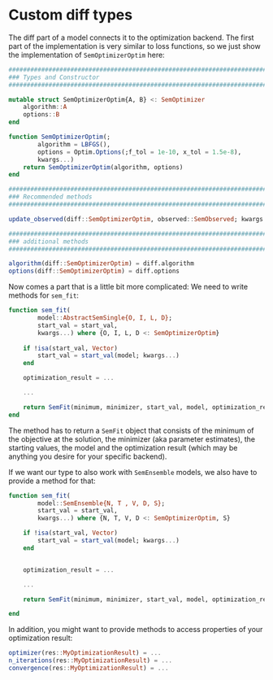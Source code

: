 # Custom diff types

The diff part of a model connects it to the optimization backend. 
The first part of the implementation is very similar to loss functions, so we just show the implementation of `SemOptimizerOptim` here:

```julia
############################################################################
### Types and Constructor
############################################################################

mutable struct SemOptimizerOptim{A, B} <: SemOptimizer
    algorithm::A
    options::B
end

function SemOptimizerOptim(;
        algorithm = LBFGS(), 
        options = Optim.Options(;f_tol = 1e-10, x_tol = 1.5e-8), 
        kwargs...)
    return SemOptimizerOptim(algorithm, options)
end

############################################################################
### Recommended methods
############################################################################

update_observed(diff::SemOptimizerOptim, observed::SemObserved; kwargs...) = diff

############################################################################
### additional methods
############################################################################

algorithm(diff::SemOptimizerOptim) = diff.algorithm
options(diff::SemOptimizerOptim) = diff.options
```

Now comes a part that is a little bit more complicated: We need to write methods for `sem_fit`:

```julia
function sem_fit(
        model::AbstractSemSingle{O, I, L, D}; 
        start_val = start_val, 
        kwargs...) where {O, I, L, D <: SemOptimizerOptim}
    
    if !isa(start_val, Vector)
        start_val = start_val(model; kwargs...)
    end

    optimization_result = ...

    ...

    return SemFit(minimum, minimizer, start_val, model, optimization_result)
end
```

The method has to return a `SemFit` object that consists of the minimum of the objective at the solution, the minimizer (aka parameter estimates), the starting values, the model and the optimization result (which may be anything you desire for your specific backend).

If we want our type to also work with `SemEnsemble` models, we also have to provide a method for that:

```julia
function sem_fit(
        model::SemEnsemble{N, T , V, D, S}; 
        start_val = start_val, 
        kwargs...) where {N, T, V, D <: SemOptimizerOptim, S}

    if !isa(start_val, Vector)
        start_val = start_val(model; kwargs...)
    end


    optimization_result = ...

    ...

    return SemFit(minimum, minimizer, start_val, model, optimization_result)

end
```

In addition, you might want to provide methods to access properties of your optimization result:

```julia
optimizer(res::MyOptimizationResult) = ...
n_iterations(res::MyOptimizationResult) = ...
convergence(res::MyOptimizationResult) = ...
```